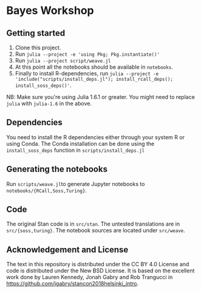 # Bayes Workshop

## Getting started
1. Clone this project.
2. Run `julia --project -e 'using Pkg; Pkg.instantiate()'`
3. Run `julia --project script/weave.jl`
4. At this point all the notebooks should be available in `notebooks`.
5. Finally to install R-dependencies, run `julia --project -e 'include("scripts/install_deps.jl"); install_rcall_deps(); install_soss_deps()'`.

NB: Make sure you're using Julia 1.6.1 or greater. You might need to replace `julia` with `julia-1.6` in the above.

## Dependencies

You need to install the R dependencies either through your system R or using
Conda. The Conda installation can be done using the `install_soss_deps` function
in `scripts/install_deps.jl`

## Generating the notebooks

Run `scripts/weave.jl`to generate Jupyter notebooks to `notebooks/{RCall,Soss,Turing}`.

## Code

The original Stan code is in `src/stan`. The untested translations are in
`src/{soss,turing}`. The notebook sources are located under `src/weave`.

## Acknowledgement and License

The text in this repository is distributed under the CC BY 4.0 License and code
is distributed under the New BSD License. It is based on the excellent work done
by Lauren Kennedy, Jonah Gabry and Rob Trangucci in https://github.com/jgabry/stancon2018helsinki_intro.
